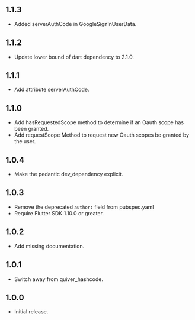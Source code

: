 ## 1.1.3

* Added serverAuthCode in GoogleSignInUserData.

## 1.1.2

* Update lower bound of dart dependency to 2.1.0.

## 1.1.1

* Add attribute serverAuthCode.

## 1.1.0

* Add hasRequestedScope method to determine if an Oauth scope has been granted.
* Add requestScope Method to request new Oauth scopes be granted by the user.

## 1.0.4

* Make the pedantic dev_dependency explicit.

## 1.0.3

* Remove the deprecated `author:` field from pubspec.yaml
* Require Flutter SDK 1.10.0 or greater.

## 1.0.2

* Add missing documentation.

## 1.0.1

* Switch away from quiver_hashcode.

## 1.0.0

* Initial release.
